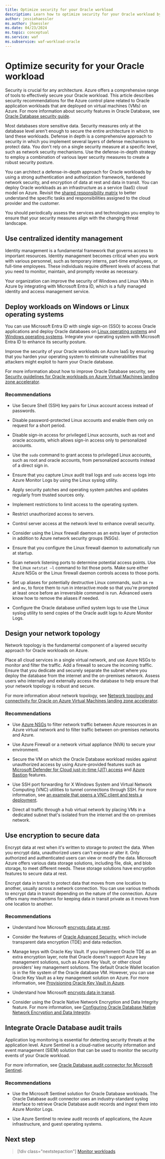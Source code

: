 ```yaml
---
title: Optimize security for your Oracle workload
description: Learn how to optimize security for your Oracle workload by using the defense-in-depth approach to employ a combination of various layer security measures and create a robust security posture.  
author: jessiehaessler
ms.author: jhaessler 
ms.date: 04/23/2024
ms.topic: conceptual
ms.service: waf
ms.subservice: waf-workload-oracle
---
```


# Optimize security for your Oracle workload

Security is crucial for any architecture. Azure offers a comprehensive range of tools to effectively secure your Oracle workload. This article describes security recommendations for the Azure control plane related to Oracle application workloads that are deployed on virtual machines (VMs) on Azure. For more information about security features in Oracle Database, see [Oracle Database security guide](https://docs.oracle.com/en/database/oracle/oracle-database/19/dbseg/introduction-to-oracle-database-security.html#GUID-41040F53-D7A6-48FA-A92A-0C23118BC8A0).

Most databases store sensitive data. Security measures only at the database level aren't enough to secure the entire architecture in which to land these workloads. Defense in depth is a comprehensive approach to security in which you implement several layers of defense mechanisms to protect data. You don't rely on a single security measure at a specific level, such as network security mechanisms. Use the defense-in-depth strategy to employ a combination of various layer security measures to create a robust security posture.

You can architect a defense-in-depth approach for Oracle workloads by using a strong authentication and authorization framework, hardened network security, and encryption of data at rest and data in transit. You can deploy Oracle workloads as an infrastructure as a service (IaaS) cloud model on Azure. Revisit the [shared responsibility matrix](/azure/security/fundamentals/shared-responsibility) to better understand the specific tasks and responsibilities assigned to the cloud provider and the customer.

You should periodically assess the services and technologies you employ to ensure that your security measures align with the changing threat landscape.

## Use centralized identity management

Identity management is a fundamental framework that governs access to important resources. Identity management becomes critical when you work with various personnel, such as temporary interns, part-time employees, or full-time employees. These individuals require different levels of access that you need to monitor, maintain, and promptly revoke as necessary.

Your organization can improve the security of Windows and Linux VMs in Azure by integrating with Microsoft Entra ID, which is a fully managed identity and access management service.

## Deploy workloads on Windows or Linux operating systems

You can use Microsoft Entra ID with single sign-on (SSO) to access Oracle applications and deploy Oracle databases on [Linux operating systems](/entra/identity/devices/howto-vm-sign-in-azure-ad-linux) and [Windows operating systems](/entra/identity/devices/howto-vm-sign-in-azure-ad-windows). Integrate your operating system with Microsoft Entra ID to enhance its security posture.

Improve the security of your Oracle workloads on Azure IaaS by ensuring that you harden your operating system to eliminate vulnerabilities that attackers might exploit to harm your Oracle database.

For more information about how to improve Oracle Database security, see [Security guidelines for Oracle workloads on Azure Virtual Machines landing zone accelerator](/azure/cloud-adoption-framework/scenarios/oracle-iaas/oracle-security-guideline-landing-zone).

### Recommendations

- Use Secure Shell (SSH) key pairs for Linux account access instead of passwords.

- Disable password-protected Linux accounts and enable them only on request for a short period.

- Disable sign-in access for privileged Linux accounts, such as root and oracle accounts, which allows sign-in access only to personalized accounts.

- Use the `sudo` command to grant access to privileged Linux accounts, such as root and oracle accounts, from personalized accounts instead of a direct sign in.

- Ensure that you capture Linux audit trail logs and `sudo` access logs into Azure Monitor Logs by using the Linux syslog utility.

- Apply security patches and operating system patches and updates regularly from trusted sources only.

- Implement restrictions to limit access to the operating system.

- Restrict unauthorized access to servers.

- Control server access at the network level to enhance overall security.

- Consider using the Linux firewall daemon as an extra layer of protection in addition to Azure network security groups (NSGs).

- Ensure that you configure the Linux firewall daemon to automatically run at startup.

- Scan network listening ports to determine potential access points. Use the Linux `netstat –l` command to list those ports. Make sure either Azure NSGs or the Linux firewall daemon controls access to those ports.

- Set up aliases for potentially destructive Linux commands, such as `rm` and `mv`, to force them to run in interactive mode so that you're prompted at least once before an irreversible command is run. Advanced users know how to remove the aliases if needed.

- Configure the Oracle database unified system logs to use the Linux syslog utility to send copies of the Oracle audit logs to Azure Monitor Logs.

## Design your network topology

Network topology is the fundamental component of a layered security approach for Oracle workloads on Azure.

Place all cloud services in a single virtual network, and use Azure NSGs to monitor and filter the traffic. Add a firewall to secure the incoming traffic. Ensure that you dedicate and securely separate the subnet where you deploy the database from the internet and the on-premises network. Assess users who internally and externally access the database to help ensure that your network topology is robust and secure.

For more information about network topology, see [Network topology and connectivity for Oracle on Azure Virtual Machines landing zone accelerator](/azure/cloud-adoption-framework/scenarios/oracle-iaas/oracle-network-topology).

### Recommendations

- Use [Azure NSGs](/azure/virtual-network/network-security-groups-overview) to filter network traffic between Azure resources in an Azure virtual network and to filter traffic between on-premises networks and Azure.

- Use Azure Firewall or a network virtual appliance (NVA) to secure your environment.

- Secure the VM on which the Oracle Database workload resides against unauthorized access by using Azure-provided features such as [Microsoft Defender for Cloud just-in-time (JIT) access](/azure/defender-for-cloud/just-in-time-access-overview) and [Azure Bastion](/azure/bastion/bastion-overview) features.

- Use SSH port forwarding for X Windows System and Virtual Network Computing (VNC) utilities to tunnel connections through SSH. For more information, see [an example that opens a VNC client and tests a deployment](https://docs.oracle.com/en/learn/install-vnc-oracle-linux/#open-a-vnc-client-and-test-your-deployment).

- Direct all traffic through a hub virtual network by placing VMs in a dedicated subnet that's isolated from the internet and the on-premises network.

## Use encryption to secure data

Encrypt data at rest when it's written to storage to protect the data. When you encrypt data, unauthorized users can't expose or alter it. Only authorized and authenticated users can view or modify the data. Microsoft Azure offers various data storage solutions, including file, disk, and blob storage, to meet different needs. These storage solutions have encryption features to secure data at rest.

Encrypt data in transit to protect data that moves from one location to another, usually across a network connection. You can use various methods to encrypt data in transit depending on the nature of the connection. Azure offers many mechanisms for keeping data in transit private as it moves from one location to another.

### Recommendations

- Understand how Microsoft [encrypts data at rest](/azure/security/fundamentals/encryption-overview#encryption-of-data-at-rest).

- Consider the features of [Oracle Advanced Security](https://docs.oracle.com/en/database/oracle/oracle-database/19/asoag/introduction-to-oracle-advanced-security.html#GUID-5D7343A0-4934-444F-97A1-5F189385A5DE), which include transparent data encryption (TDE) and data redaction.

- Manage keys with Oracle Key Vault. If you implement Oracle TDE as an extra encryption layer, note that Oracle doesn't support Azure key management solutions, such as Azure Key Vault, or other cloud providers' key management solutions. The default Oracle Wallet location is in the file system of the Oracle database VM. However, you can use Oracle Key Vault as a key management solution on Azure. For more information, see [Provisioning Oracle Key Vault in Azure](https://docs.oracle.com/en/database/oracle/key-vault/21.6/okvag/using_okv_as_oci_vm_compute_instance.html#GUID-E8154AEB-2964-4698-AE6E-64A108C06D11).

- Understand how Microsoft [encrypts data in transit](/azure//security/fundamentals/encryption-overview#encryption-of-data-in-transit).

- Consider using the Oracle Native Network Encryption and Data Integrity feature. For more information, see [Configuring Oracle Database Native Network Encryption and Data Integrity](https://docs.oracle.com/en/database/oracle/oracle-database/19/dbseg/configuring-network-data-encryption-and-integrity.html#GUID-7F12066A-2BA1-476C-809B-BB95A3F727CF).

## Integrate Oracle Database audit trails

Application log monitoring is essential for detecting security threats at the application level. Azure Sentinel is a cloud-native security information and event management (SIEM) solution that can be used to monitor the security events of your Oracle workload.

For more information, see [Oracle Database audit connector for Microsoft Sentinel](/azure/sentinel/data-connectors/oracle-database-audit).

### Recommendations

- Use the Microsoft Sentinel solution for Oracle Database workloads. The Oracle Database audit connector uses an industry-standard syslog interface to retrieve Oracle Database audit records and ingest them into Azure Monitor Logs.

- Use Azure Sentinel to review audit records of applications, the Azure infrastructure, and guest operating systems.

## Next step

> [!div class="nextstepaction"]
> [Monitor workloads](monitor-workloads.md)
